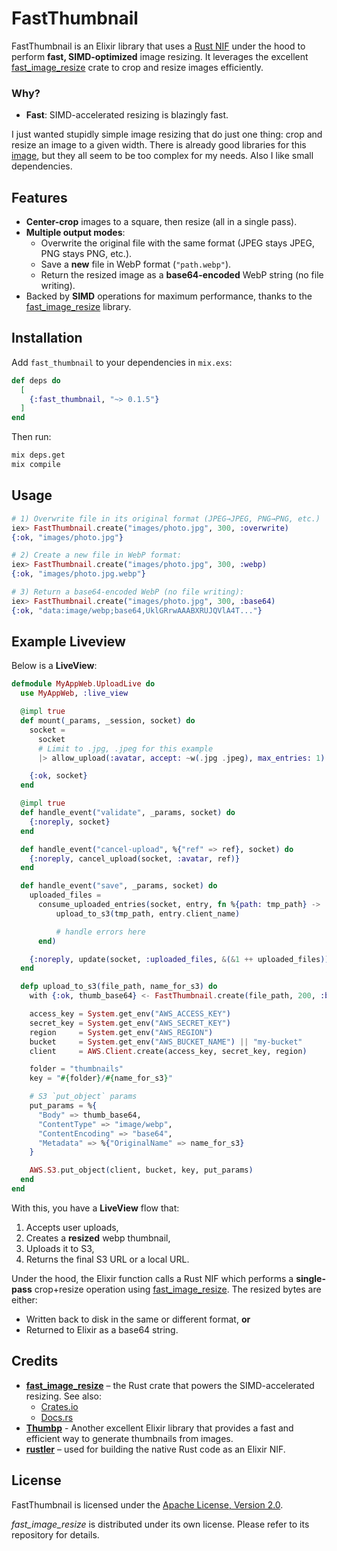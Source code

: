 # FastThumbnail

FastThumbnail is an Elixir library that uses a [Rust NIF](https://hexdocs.pm/rustler) under the hood to perform **fast, SIMD-optimized** image resizing. It leverages the excellent [fast_image_resize](https://github.com/Cykooz/fast_image_resize) crate to crop and resize images efficiently.

### Why?

- **Fast**: SIMD-accelerated resizing is blazingly fast.

I just wanted stupidly simple image resizing that do just one thing: crop and resize an image to a given width.
There is already good libraries for this [image](https://github.com/elixir-image/image), but they all seem to be too complex for my needs. Also I like small dependencies.

## Features

- **Center-crop** images to a square, then resize (all in a single pass).
- **Multiple output modes**:  
  - Overwrite the original file with the same format (JPEG stays JPEG, PNG stays PNG, etc.).  
  - Save a **new** file in WebP format (`"path.webp"`).  
  - Return the resized image as a **base64-encoded** WebP string (no file writing).
- Backed by **SIMD** operations for maximum performance, thanks to the [fast_image_resize](https://github.com/Cykooz/fast_image_resize) library.

## Installation

Add `fast_thumbnail` to your dependencies in `mix.exs`:

```elixir
def deps do
  [
    {:fast_thumbnail, "~> 0.1.5"}
  ]
end
```

Then run:

```bash
mix deps.get
mix compile
```

## Usage

```elixir
# 1) Overwrite file in its original format (JPEG→JPEG, PNG→PNG, etc.)
iex> FastThumbnail.create("images/photo.jpg", 300, :overwrite)
{:ok, "images/photo.jpg"}

# 2) Create a new file in WebP format:
iex> FastThumbnail.create("images/photo.jpg", 300, :webp)
{:ok, "images/photo.jpg.webp"}

# 3) Return a base64-encoded WebP (no file writing):
iex> FastThumbnail.create("images/photo.jpg", 300, :base64)
{:ok, "data:image/webp;base64,UklGRrwAAABXRUJQVlA4T..."}

```

## Example Liveview

Below is a **LiveView**:

```elixir
defmodule MyAppWeb.UploadLive do
  use MyAppWeb, :live_view

  @impl true
  def mount(_params, _session, socket) do
    socket =
      socket
      # Limit to .jpg, .jpeg for this example
      |> allow_upload(:avatar, accept: ~w(.jpg .jpeg), max_entries: 1)

    {:ok, socket}
  end

  @impl true
  def handle_event("validate", _params, socket) do
    {:noreply, socket}
  end

  def handle_event("cancel-upload", %{"ref" => ref}, socket) do
    {:noreply, cancel_upload(socket, :avatar, ref)}
  end

  def handle_event("save", _params, socket) do
    uploaded_files =
      consume_uploaded_entries(socket, entry, fn %{path: tmp_path} ->
          upload_to_s3(tmp_path, entry.client_name)

          # handle errors here
      end)

    {:noreply, update(socket, :uploaded_files, &(&1 ++ uploaded_files))}
  end

  defp upload_to_s3(file_path, name_for_s3) do
    with {:ok, thumb_base64} <- FastThumbnail.create(file_path, 200, :base64) do

    access_key = System.get_env("AWS_ACCESS_KEY")
    secret_key = System.get_env("AWS_SECRET_KEY")
    region     = System.get_env("AWS_REGION")
    bucket     = System.get_env("AWS_BUCKET_NAME") || "my-bucket"
    client     = AWS.Client.create(access_key, secret_key, region) 

    folder = "thumbnails"
    key = "#{folder}/#{name_for_s3}"

    # S3 `put_object` params
    put_params = %{
      "Body" => thumb_base64,
      "ContentType" => "image/webp",
      "ContentEncoding" => "base64",
      "Metadata" => %{"OriginalName" => name_for_s3}
    }

    AWS.S3.put_object(client, bucket, key, put_params)
  end
end
```

With this, you have a **LiveView** flow that:

1. Accepts user uploads,  
2. Creates a **resized** webp thumbnail,  
3. Uploads it to S3,  
4. Returns the final S3 URL or a local URL.

Under the hood, the Elixir function calls a Rust NIF which performs a **single-pass** crop+resize operation using [fast_image_resize](https://crates.io/crates/fast_image_resize). The resized bytes are either:

- Written back to disk in the same or different format, **or**
- Returned to Elixir as a base64 string.

## Credits

- **[fast_image_resize](https://github.com/Cykooz/fast_image_resize)** – the Rust crate that powers the SIMD-accelerated resizing. See also:
  - [Crates.io](https://crates.io/crates/fast_image_resize)
  - [Docs.rs](https://docs.rs/fast_image_resize)
- **[Thumbp](https://github.com/ryochin/thumbp)** - Another excellent Elixir library that provides a fast and efficient way to generate thumbnails from images.
- **[rustler](https://github.com/rusterlium/rustler)** – used for building the native Rust code as an Elixir NIF.

## License

FastThumbnail is licensed under the [Apache License, Version 2.0](LICENSE).

*fast_image_resize* is distributed under its own license. Please refer to its repository for details.

